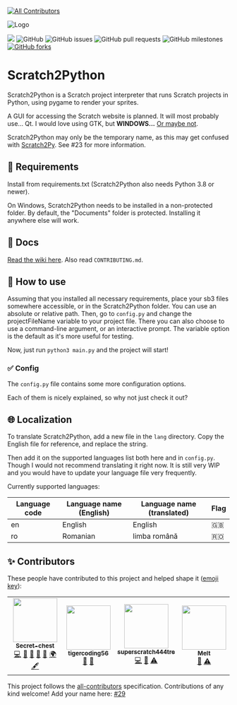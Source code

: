 <!-- ALL-CONTRIBUTORS-BADGE:START - Do not remove or modify this section -->
[![All Contributors](https://img.shields.io/badge/all_contributors-4-ff9800.svg?style=flat-square)](#contributors-)
<!-- ALL-CONTRIBUTORS-BADGE:END -->
![Logo](s2p.svg)

<img src="https://img.shields.io/github/languages/top/Secret-chest/Scratch2Python?labelColor=546e7a&color=26c6da&logo=python&logoColor=26c6da&style=flat-square"> <img alt="GitHub" src="https://img.shields.io/github/license/Secret-chest/Scratch2Python?style=flat-square&labelColor=546e7a&color=ffa000"> <img alt="GitHub issues" src="https://img.shields.io/github/issues/Secret-chest/Scratch2Python?labelColor=546e7a&color=64dd17&logo=github&logoColor=ffffff&style=flat-square"> <img alt="GitHub pull requests" src="https://img.shields.io/github/issues-pr/Secret-chest/Scratch2Python?labelColor=546e7a&color=64dd17&logo=github&logoColor=ffffff&style=flat-square"> <img alt="GitHub milestones" src="https://img.shields.io/github/milestones/open/Secret-chest/Scratch2Python?labelColor=546e7a&color=64dd17&style=flat-square"><a href="https://github.com/Secret-chest/scratch2python/network"> <img alt="GitHub forks" src="https://img.shields.io/github/forks/Secret-chest/scratch2python?labelColor=546e7a&color=ffc107&logo=github&logoColor=ffffff&style=flat-square"></a>

# Scratch2Python
Scratch2Python is a Scratch project interpreter that runs Scratch projects in Python, using pygame to render your sprites.

A GUI for accessing the Scratch website is planned. It will most probably use... Qt. I would love using GTK, but **WINDOWS...** [Or maybe not](https://www.gtk.org/docs/installations/windows).

Scratch2Python may only be the temporary name, as this may get confused with [Scratch2Py](https://github.com/The-Cloud-Dev/scratch2py). See #23 for more information.
## 📝 Requirements
Install from requirements.txt (Scratch2Python also needs Python 3.8 or newer).

On Windows, Scratch2Python needs to be installed in a non-protected folder.
By default, the "Documents" folder is protected. Installing it anywhere else will work.

## 📘 Docs
[Read the wiki here](https://github.com/Secret-chest/scratch2python/wiki). Also read `CONTRIBUTING.md`.

## 🔨 How to use 
Assuming that you installed all necessary requirements, place your sb3 files somewhere accessible, or in the Scratch2Python folder. You can use an absolute or relative path.
Then, go to `config.py` and change the projectFileName variable to your project file.
There you can also choose to use a command-line argument, or an interactive prompt. The variable option is the default as it's more useful for testing.

Now, just run `python3 main.py` and the project will start!

### ✅ Config
The `config.py` file contains some more configuration options.

Each of them is nicely explained, so why not just check it out?

## 🌐 Localization
To translate Scratch2Python, add a new file in the `lang` directory. Copy the English file for reference, and replace the string.

Then add it on the supported languages list both here and in `config.py`.
Though I would not recommend translating it right now. It is still very WIP and you would have to update your language
file very frequently.

Currently supported languages:

| Language code | Language name (English) | Language name (translated) | Flag |
|---------------|-------------------------|----------------------------|------|
| en            | English                 | English                    | 🇬🇧 |
| ro            | Romanian                | limba română               | 🇷🇴 |

## ✨ Contributors

These people have contributed to this project and helped shape it ([emoji key](https://allcontributors.org/docs/en/emoji-key)):

<!-- ALL-CONTRIBUTORS-LIST:START - Do not remove or modify this section -->
<!-- prettier-ignore-start -->
<!-- markdownlint-disable -->
<table>
  <tr>
    <td align="center"><a href="https://Secret-chest.github.io"><img src="https://avatars.githubusercontent.com/u/74449186?v=4?s=100" width="100px;" alt=""/><br /><sub><b>Secret-chest</b></sub></a><br /><a href="https://github.com/Secret-chest/scratch2python/commits?author=Secret-chest" title="Code">💻</a> <a href="#projectManagement-Secret-chest" title="Project Management">📆</a> <a href="#design-Secret-chest" title="Design">🎨</a> <a href="https://github.com/Secret-chest/scratch2python/commits?author=Secret-chest" title="Documentation">📖</a> <a href="https://github.com/Secret-chest/scratch2python/issues?q=author%3ASecret-chest" title="Bug reports">🐛</a> <a href="#translation-Secret-chest" title="Translation">🌍</a> <a href="#content-Secret-chest" title="Content">🖋</a></td>
    <td align="center"><a href="https://github.com/tigercoding56"><img src="https://avatars.githubusercontent.com/u/90169211?v=4?s=100" width="100px;" alt=""/><br /><sub><b>tigercoding56</b></sub></a><br /><a href="https://github.com/Secret-chest/scratch2python/commits?author=tigercoding56" title="Documentation">📖</a> <a href="#ideas-tigercoding56" title="Ideas, Planning, & Feedback">🤔</a></td>
    <td align="center"><a href="https://github.com/superscratch444tre"><img src="https://avatars.githubusercontent.com/u/69812464?v=4?s=100" width="100px;" alt=""/><br /><sub><b>superscratch444tre</b></sub></a><br /><a href="https://github.com/Secret-chest/scratch2python/commits?author=superscratch444tre" title="Code">💻</a> <a href="https://github.com/Secret-chest/scratch2python/issues?q=author%3Asuperscratch444tre" title="Bug reports">🐛</a> <a href="https://github.com/Secret-chest/scratch2python/commits?author=superscratch444tre" title="Tests">⚠️</a></td>
    <td align="center"><a href="https://github.com/Melt2002"><img src="https://avatars.githubusercontent.com/u/62972395?v=4?s=100" width="100px;" alt=""/><br /><sub><b>Melt</b></sub></a><br /><a href="https://github.com/Secret-chest/scratch2python/issues?q=author%3AMelt2002" title="Bug reports">🐛</a> <a href="https://github.com/Secret-chest/scratch2python/commits?author=Melt2002" title="Tests">⚠️</a></td>
  </tr>
</table>

<!-- markdownlint-restore -->
<!-- prettier-ignore-end -->

<!-- ALL-CONTRIBUTORS-LIST:END -->

This project follows the [all-contributors](https://github.com/all-contributors/all-contributors) specification. Contributions of any kind welcome!
Add your name here: [#29](https://github.com/Secret-chest/scratch2python/issues/29)

